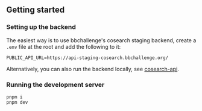 ## Getting started

### Setting up the backend

The easiest way is to use bbchallenge's cosearch staging backend, create a `.env` file at the root and add the following to it:

`PUBLIC_API_URL=https://api-staging-cosearch.bbchallenge.org/`

Alternatively, you can also run the backend locally, see [cosearch-api](https://github.com/cosearch-lab/cosearch-api).

### Running the development server

```
pnpm i
pnpm dev
```